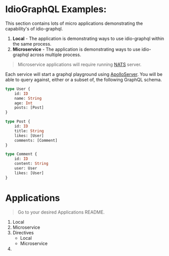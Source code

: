 # IdioGraphQL Examples:


This section contains lots of micro applications demonstrating the capability's of idio-graphql. 


1. **Local** -  The application is demonstrating ways to use idio-graphql within the same process.
2. **Microservice** -  The application is demonstrating ways to use idio-graphql across multiple process.

> Microservice applications will require running [NATS](https://nats.io/) server.

Each service will start a graphql playground using [ApolloServer](https://www.apollographql.com/docs/apollo-server/). You will be able to query against, either or a subset of, the following GraphQL schema. 

```graphql
type User {
    id: ID
    name: String
    age: Int
    posts: [Post]
}

type Post {
    id: ID
    title: String
    likes: [User]
    comments: [Comment]
}

type Comment {
    id: ID
    content: String
    user: User
    likes: [User]
}
```

# Applications
>  Go to your desired Applications README.

1. Local
2. Microservice
3. Directives
    * Local
    * Microservice
4.